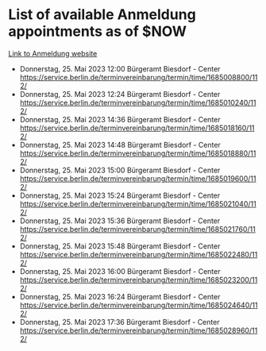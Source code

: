 # List of available Anmeldung appointments as of $NOW
[Link to Anmeldung website](https://service.berlin.de/terminvereinbarung/termin/tag.php?termin=1&anliegen[]=120686&dienstleisterlist=122210,122217,327316,122219,327312,122227,327314,122231,327346,122243,327348,122254,122252,329742,122260,329745,122262,329748,122271,327278,122273,327274,122277,327276,330436,122280,327294,122282,327290,122284,327292,122291,327270,122285,327266,122286,327264,122296,327268,150230,329760,122297,327286,122294,327284,122312,329763,122314,329775,122304,327330,122311,327334,122309,327332,317869,122281,327352,122279,329772,122283,122276,327324,122274,327326,122267,329766,122246,327318,122251,327320,122257,327322,122208,327298,122226,327300&herkunft=http%3A%2F%2Fservice.berlin.de%2Fdienstleistung%2F120686%2F)
- Donnerstag, 25. Mai 2023 12:00 Bürgeramt Biesdorf - Center https://service.berlin.de/terminvereinbarung/termin/time/1685008800/112/
- Donnerstag, 25. Mai 2023 12:24 Bürgeramt Biesdorf - Center https://service.berlin.de/terminvereinbarung/termin/time/1685010240/112/
- Donnerstag, 25. Mai 2023 14:36 Bürgeramt Biesdorf - Center https://service.berlin.de/terminvereinbarung/termin/time/1685018160/112/
- Donnerstag, 25. Mai 2023 14:48 Bürgeramt Biesdorf - Center https://service.berlin.de/terminvereinbarung/termin/time/1685018880/112/
- Donnerstag, 25. Mai 2023 15:00 Bürgeramt Biesdorf - Center https://service.berlin.de/terminvereinbarung/termin/time/1685019600/112/
- Donnerstag, 25. Mai 2023 15:24 Bürgeramt Biesdorf - Center https://service.berlin.de/terminvereinbarung/termin/time/1685021040/112/
- Donnerstag, 25. Mai 2023 15:36 Bürgeramt Biesdorf - Center https://service.berlin.de/terminvereinbarung/termin/time/1685021760/112/
- Donnerstag, 25. Mai 2023 15:48 Bürgeramt Biesdorf - Center https://service.berlin.de/terminvereinbarung/termin/time/1685022480/112/
- Donnerstag, 25. Mai 2023 16:00 Bürgeramt Biesdorf - Center https://service.berlin.de/terminvereinbarung/termin/time/1685023200/112/
- Donnerstag, 25. Mai 2023 16:24 Bürgeramt Biesdorf - Center https://service.berlin.de/terminvereinbarung/termin/time/1685024640/112/
- Donnerstag, 25. Mai 2023 17:36 Bürgeramt Biesdorf - Center https://service.berlin.de/terminvereinbarung/termin/time/1685028960/112/
